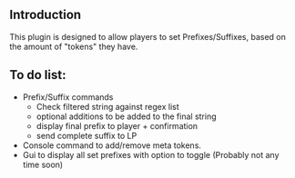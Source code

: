## Introduction
This plugin is designed to allow players to set Prefixes/Suffixes, based on the amount of "tokens" they have.   

## To do list:
* Prefix/Suffix commands
  * Check filtered string against regex list
  * optional additions to be added to the final string
  * display final prefix to player + confirmation
  * send complete suffix to LP
* Console command to add/remove meta tokens.
* Gui to display all set prefixes with option to toggle (Probably not any time soon)
